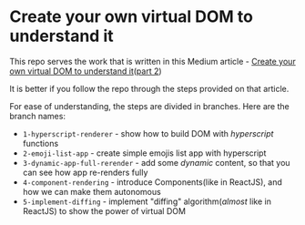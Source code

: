 # Create your own virtual DOM to understand it

This repo serves the work that is written in this Medium article - [Create your own virtual DOM to understand it](https://medium.com/@aibolkussain/create-your-own-virtual-dom-to-understand-it-part-1-47b9b6fc6dfb)([part 2](https://medium.com/@aibolkussain/create-your-own-virtual-dom-to-understand-it-part-2-c85c4ffd15f0))

It is better if you follow the repo through the steps provided on that article.

For ease of understanding, the steps are divided in branches. Here are the branch names:

- `1-hyperscript-renderer` - show how to build DOM with _hyperscript_ functions
- `2-emoji-list-app` - create simple emojis list app with hyperscript
- `3-dynamic-app-full-rerender` - add some _dynamic_ content, so that you can see how app re-renders fully
- `4-component-rendering` - introduce Components(like in ReactJS), and how we can make them autonomous
- `5-implement-diffing` - implement "diffing" algorithm(_almost_ like in ReactJS) to show the power of virtual DOM
